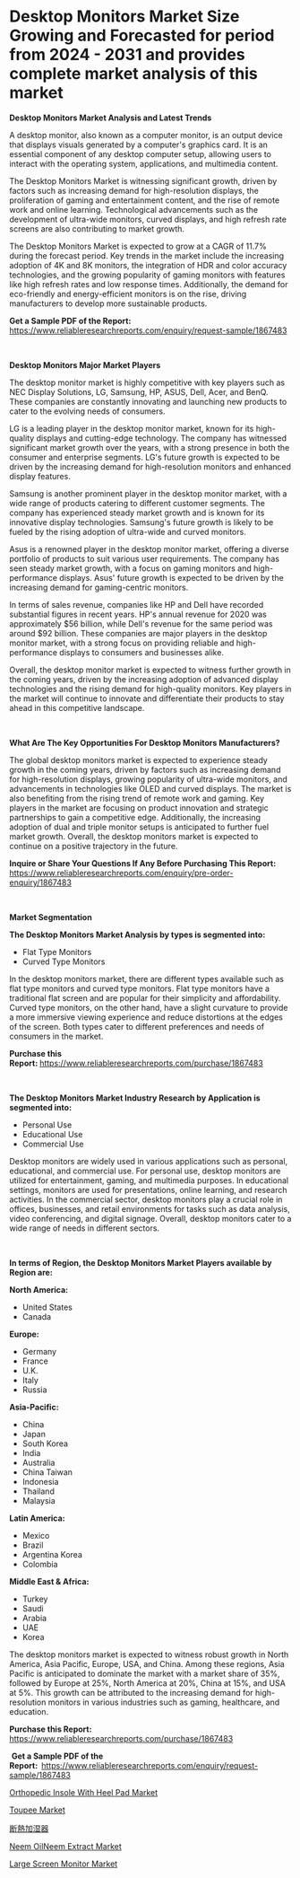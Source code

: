 <p><h1>Desktop Monitors Market Size Growing and Forecasted for period from 2024 - 2031 and provides complete market analysis of this market</h1></p><p><strong>Desktop Monitors Market Analysis and Latest Trends</strong></p>
<p><p>A desktop monitor, also known as a computer monitor, is an output device that displays visuals generated by a computer's graphics card. It is an essential component of any desktop computer setup, allowing users to interact with the operating system, applications, and multimedia content.</p><p>The Desktop Monitors Market is witnessing significant growth, driven by factors such as increasing demand for high-resolution displays, the proliferation of gaming and entertainment content, and the rise of remote work and online learning. Technological advancements such as the development of ultra-wide monitors, curved displays, and high refresh rate screens are also contributing to market growth.</p><p>The Desktop Monitors Market is expected to grow at a CAGR of 11.7% during the forecast period. Key trends in the market include the increasing adoption of 4K and 8K monitors, the integration of HDR and color accuracy technologies, and the growing popularity of gaming monitors with features like high refresh rates and low response times. Additionally, the demand for eco-friendly and energy-efficient monitors is on the rise, driving manufacturers to develop more sustainable products.</p></p>
<p><strong>Get a Sample PDF of the Report:&nbsp;</strong> <a href="https://www.reliableresearchreports.com/enquiry/request-sample/1867483">https://www.reliableresearchreports.com/enquiry/request-sample/1867483</a></p>
<p>&nbsp;</p>
<p><strong>Desktop Monitors Major Market Players</strong></p>
<p><p>The desktop monitor market is highly competitive with key players such as NEC Display Solutions, LG, Samsung, HP, ASUS, Dell, Acer, and BenQ. These companies are constantly innovating and launching new products to cater to the evolving needs of consumers.</p><p>LG is a leading player in the desktop monitor market, known for its high-quality displays and cutting-edge technology. The company has witnessed significant market growth over the years, with a strong presence in both the consumer and enterprise segments. LG's future growth is expected to be driven by the increasing demand for high-resolution monitors and enhanced display features.</p><p>Samsung is another prominent player in the desktop monitor market, with a wide range of products catering to different customer segments. The company has experienced steady market growth and is known for its innovative display technologies. Samsung's future growth is likely to be fueled by the rising adoption of ultra-wide and curved monitors.</p><p>Asus is a renowned player in the desktop monitor market, offering a diverse portfolio of products to suit various user requirements. The company has seen steady market growth, with a focus on gaming monitors and high-performance displays. Asus' future growth is expected to be driven by the increasing demand for gaming-centric monitors.</p><p>In terms of sales revenue, companies like HP and Dell have recorded substantial figures in recent years. HP's annual revenue for 2020 was approximately $56 billion, while Dell's revenue for the same period was around $92 billion. These companies are major players in the desktop monitor market, with a strong focus on providing reliable and high-performance displays to consumers and businesses alike.</p><p>Overall, the desktop monitor market is expected to witness further growth in the coming years, driven by the increasing adoption of advanced display technologies and the rising demand for high-quality monitors. Key players in the market will continue to innovate and differentiate their products to stay ahead in this competitive landscape.</p></p>
<p>&nbsp;</p>
<p><strong>What Are The Key Opportunities For Desktop Monitors Manufacturers?</strong></p>
<p><p>The global desktop monitors market is expected to experience steady growth in the coming years, driven by factors such as increasing demand for high-resolution displays, growing popularity of ultra-wide monitors, and advancements in technologies like OLED and curved displays. The market is also benefiting from the rising trend of remote work and gaming. Key players in the market are focusing on product innovation and strategic partnerships to gain a competitive edge. Additionally, the increasing adoption of dual and triple monitor setups is anticipated to further fuel market growth. Overall, the desktop monitors market is expected to continue on a positive trajectory in the future.</p></p>
<p><strong>Inquire or Share Your Questions If Any Before Purchasing This Report:</strong> <a href="https://www.reliableresearchreports.com/enquiry/pre-order-enquiry/1867483">https://www.reliableresearchreports.com/enquiry/pre-order-enquiry/1867483</a></p>
<p>&nbsp;</p>
<p><strong>Market Segmentation</strong></p>
<p><strong>The Desktop Monitors Market Analysis by types is segmented into:</strong></p>
<p><ul><li>Flat Type Monitors</li><li>Curved Type Monitors</li></ul></p>
<p><p>In the desktop monitors market, there are different types available such as flat type monitors and curved type monitors. Flat type monitors have a traditional flat screen and are popular for their simplicity and affordability. Curved type monitors, on the other hand, have a slight curvature to provide a more immersive viewing experience and reduce distortions at the edges of the screen. Both types cater to different preferences and needs of consumers in the market.</p></p>
<p><strong>Purchase this Report:&nbsp;</strong><a href="https://www.reliableresearchreports.com/purchase/1867483">https://www.reliableresearchreports.com/purchase/1867483</a></p>
<p>&nbsp;</p>
<p><strong>The Desktop Monitors Market Industry Research by Application is segmented into:</strong></p>
<p><ul><li>Personal Use</li><li>Educational Use</li><li>Commercial Use</li></ul></p>
<p><p>Desktop monitors are widely used in various applications such as personal, educational, and commercial use. For personal use, desktop monitors are utilized for entertainment, gaming, and multimedia purposes. In educational settings, monitors are used for presentations, online learning, and research activities. In the commercial sector, desktop monitors play a crucial role in offices, businesses, and retail environments for tasks such as data analysis, video conferencing, and digital signage. Overall, desktop monitors cater to a wide range of needs in different sectors.</p></p>
<p>&nbsp;</p>
<p><strong>In terms of Region, the Desktop Monitors Market Players available by Region are:</strong></p>
<p>
    <p> <strong> North America: </strong>
        <ul>
            <li>United States</li>
            <li>Canada</li>
        </ul>
        </p> 
    <p> <strong> Europe: </strong>
        <ul>
            <li>Germany</li>
            <li>France</li>
            <li>U.K.</li>
            <li>Italy</li>
            <li>Russia</li>
        </ul>
        </p> 
    <p> <strong> Asia-Pacific: </strong>
        <ul>
            <li>China</li>
            <li>Japan</li>
            <li>South Korea</li>
            <li>India</li>
            <li>Australia</li>
            <li>China Taiwan</li>
            <li>Indonesia</li>
            <li>Thailand</li>
            <li>Malaysia</li>
        </ul>
        </p> 
    <p> <strong> Latin America: </strong>
        <ul>
            <li>Mexico</li>
            <li>Brazil</li>
            <li>Argentina Korea</li>
            <li>Colombia</li>
        </ul>
        </p> 
    <p> <strong> Middle East & Africa: </strong>
        <ul>
            <li>Turkey</li>
            <li>Saudi</li>
            <li>Arabia</li>
            <li>UAE</li>
            <li>Korea</li>
        </ul>
    </p>
    </p>
<p><p>The desktop monitors market is expected to witness robust growth in North America, Asia Pacific, Europe, USA, and China. Among these regions, Asia Pacific is anticipated to dominate the market with a market share of 35%, followed by Europe at 25%, North America at 20%, China at 15%, and USA at 5%. This growth can be attributed to the increasing demand for high-resolution monitors in various industries such as gaming, healthcare, and education.</p></p>
<p><strong>Purchase this Report: </strong><a href="https://www.reliableresearchreports.com/purchase/1867483">https://www.reliableresearchreports.com/purchase/1867483</a></p>
<p>&nbsp;<strong>Get a Sample PDF of the Report:&nbsp;&nbsp;</strong><a href="https://www.reliableresearchreports.com/enquiry/request-sample/1867483">https://www.reliableresearchreports.com/enquiry/request-sample/1867483</a></p>
<p><strong></strong></p>
<p><p><a href="https://issuu.com/reportprime-2/docs/orthopedic-insole-with-heel-pad-market-size-2030.p">Orthopedic Insole With Heel Pad Market</a></p><p><a href="https://github.com/jerrycopelandthomaswsqd8q/Market-Research-Report-List-1/blob/main/toupee-market.md">Toupee Market</a></p><p><a href="https://github.com/jkjreqjscoxx7/Market-Research-Report-List-1/blob/main/63374844698.md">断熱加湿器</a></p><p><a href="https://issuu.com/reportprime-2/docs/neem-oilneem-extract-market-size-20_b1173f9930ed36">Neem OilNeem Extract Market</a></p><p><a href="https://github.com/brenzgnarento/Market-Research-Report-List-1/blob/main/large-screen-monitor-market.md">Large Screen Monitor Market</a></p></p>
